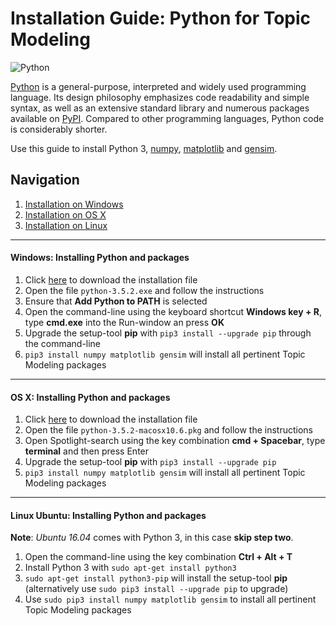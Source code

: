 # Installation Guide: Python for Topic Modeling

![Python](https://upload.wikimedia.org/wikipedia/commons/f/f8/Python_logo_and_wordmark.svg)

[Python](https://www.python.org) is a general-purpose, interpreted and widely used programming language. Its design philosophy emphasizes code readability and simple syntax, as well as an extensive standard library and numerous packages available on [PyPI](https://pypi.python.org/pypi). Compared to other programming languages, Python code is considerably shorter.


Use this guide to install Python 3, [numpy](http://www.numpy.org), [matplotlib](http://matplotlib.org) and [gensim](https://radimrehurek.com/gensim/).

## Navigation
1. [Installation on Windows](#windows-installing-python-and-packages)
2. [Installation on OS X](#os-x-installing-python-and-packages)
3. [Installation on Linux](#linux-ubuntu-installing-python-and-packages)

***

#### Windows: Installing Python and packages
1. Click [here](https://www.python.org/ftp/python/3.5.2/python-3.5.2-amd64.exe) to download the installation file
2. Open the file `python-3.5.2.exe` and follow the instructions
3. Ensure that **Add Python to PATH** is selected
4. Open the command-line using the keyboard shortcut **Windows key + R**, type **cmd.exe** into the Run-window an press **OK**
5. Upgrade the setup-tool **pip** with `pip3 install --upgrade pip` through the command-line
6. `pip3 install numpy matplotlib gensim` will install all pertinent Topic Modeling packages

***

#### OS X: Installing Python and packages
1. Click [here](https://www.python.org/ftp/python/3.5.2/python-3.5.2-macosx10.6.pkg) to download the installation file
2. Open the file `python-3.5.2-macosx10.6.pkg` and follow the instructions
3. Open Spotlight-search using the key combination **cmd + Spacebar**, type **terminal** and then press Enter
4. Upgrade the setup-tool **pip** with `pip3 install --upgrade pip`
5. `pip3 install numpy matplotlib gensim` will install all pertinent Topic Modeling packages

***

#### Linux Ubuntu: Installing Python and packages
**Note**: *Ubuntu 16.04* comes with Python 3, in this case **skip step two**.

1. Open the command-line using the key combination **Ctrl + Alt + T**
2. Install Python 3 with `sudo apt-get install python3`
3. `sudo apt-get install python3-pip` will install the setup-tool **pip** (alternatively use `sudo pip3 install --upgrade pip` to upgrade)
4. Use `sudo pip3 install numpy matplotlib gensim` to install all pertinent Topic Modeling packages
